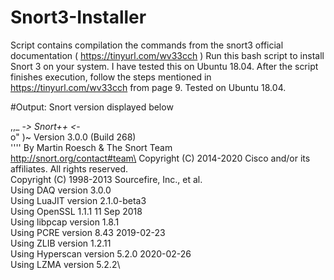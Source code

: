 # Snort3-Installer
Script contains compilation the commands from the snort3 official documentation ( https://tinyurl.com/wv33cch )
Run this bash script to install Snort 3 on your system. I have tested this on Ubuntu 18.04. After the script finishes execution, follow the steps mentioned in https://tinyurl.com/wv33cch from page 9.
Tested on Ubuntu 18.04.

#Output:
Snort version displayed below

   ,,_     -*> Snort++ <*-\
  o"  )~   Version 3.0.0 (Build 268)\
   ''''    By Martin Roesch & The Snort Team\
           http://snort.org/contact#team\
           Copyright (C) 2014-2020 Cisco and/or its affiliates. All rights reserved.\
           Copyright (C) 1998-2013 Sourcefire, Inc., et al.\
           Using DAQ version 3.0.0\
           Using LuaJIT version 2.1.0-beta3\
           Using OpenSSL 1.1.1  11 Sep 2018\
           Using libpcap version 1.8.1\
           Using PCRE version 8.43 2019-02-23\
           Using ZLIB version 1.2.11\
           Using Hyperscan version 5.2.0 2020-02-26\
           Using LZMA version 5.2.2\

